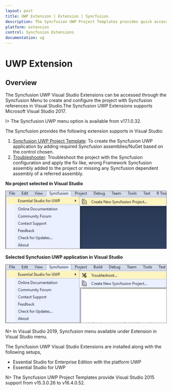 ```yaml
---
layout: post
title: UWP Extension | Extension | Syncfusion
description: The Syncfusion UWP Project Templates provides quick access to create Syncfusion UWP Application by adding the required assemblies
platform: extension
control: Syncfusion Extensions
documentation: ug
---
```


# UWP Extension

## Overview
 
The Syncfusion UWP Visual Studio Extensions can be accessed through the Syncfusion Menu to create and configure the project with Syncfusion references in Visual Studio.The Syncfusion UWP Extensions supports Microsoft Visual Studio 2017.

I> The Syncfusion UWP menu option is available from v17.1.0.32.

The Syncfusion provides the following extension supports in Visual Studio:

1.	[Syncfusion UWP Project Template](https://help.syncfusion.com/extension/uwp-extension/project-templates): To create the Syncfusion UWP application by adding required Syncfusion assemblies/NuGet based on the control chosen.
2.	[Troubleshooter](https://help.syncfusion.com/extension/syncfusion-troubleshooter/syncfusion-troubleshooter): Troubleshoot the project with the Syncfusion configuration and apply the fix like, wrong Framework Syncfusion assembly added to the project or missing any Syncfusion dependent assembly of a referred assembly.

**No project selected in Visual Studio**

![Syncfusion Menu when No project selected in Visual Studio](Overview-images/Syncfusion_Menu_OverView1.png)

**Selected Syncfusion UWP application in Visual Studio**

![Syncfusion Menu when Selected Syncfusion UWP application in Visual Studio](Overview-images/Syncfusion_Menu_OverView2.png)

N> In Visual Studio 2019, Syncfusion menu available under Extension in Visual Studio menu.

The Syncfusion UWP Visual Studio Extensions are installed along with the following setups,

* Essential Studio for Enterprise Edition with the platform UWP
* Essential Studio for UWP

N> The Syncfusion UWP Project Templates provide Visual Studio 2015 support from v15.3.0.26 to v16.4.0.52.

